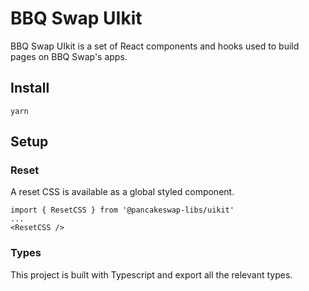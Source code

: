 # BBQ Swap UIkit

BBQ Swap UIkit is a set of React components and hooks used to build pages on BBQ Swap's apps.

## Install

`yarn`

## Setup

### Reset

A reset CSS is available as a global styled component.

```
import { ResetCSS } from '@pancakeswap-libs/uikit'
...
<ResetCSS />
```

### Types

This project is built with Typescript and export all the relevant types.



